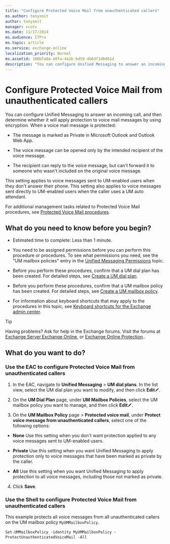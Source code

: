 ```yaml
---
title: "Configure Protected Voice Mail from unauthenticated callers"
ms.author: tonysmit
author: tonysmit
manager: scotv
ms.date: 11/17/2014
ms.audience: ITPro
ms.topic: article
ms.service: exchange-online
localization_priority: Normal
ms.assetid: 106bfa0a-a0fa-4a1b-bd59-4b6df1d0d61d
description: "You can configure Unified Messaging to answer an incoming call, and then determine whether it will apply protection to voice mail messages by using encryption. When a voice mail message is protected:"
---
```


# Configure Protected Voice Mail from unauthenticated callers

You can configure Unified Messaging to answer an incoming call, and then determine whether it will apply protection to voice mail messages by using encryption. When a voice mail message is protected:
  
- The message is marked as Private in Microsoft Outlook and Outlook Web App. 
    
- The voice message can be opened only by the intended recipient of the voice message.
    
- The recipient can reply to the voice message, but can't forward it to someone who wasn't included on the original voice message.
    
This setting applies to voice messages sent to UM-enabled users when they don't answer their phone. This setting also applies to voice messages sent directly to UM-enabled users when the caller uses a UM auto attendant. 
  
For additional management tasks related to Protected Voice Mail procedures, see [Protected Voice Mail procedures](protected-voice-mail-procedures.md).
  
## What do you need to know before you begin?

- Estimated time to complete: Less than 1 minute.
    
- You need to be assigned permissions before you can perform this procedure or procedures. To see what permissions you need, see the "UM mailbox policies" entry in the [Unified Messaging Permissions](https://technet.microsoft.com/library/d326c3bc-8f33-434a-bf02-a83cc26a5498.aspx) topic. 
    
- Before you perform these procedures, confirm that a UM dial plan has been created. For detailed steps, see [Create a UM dial plan](../../voice-mail-unified-messaging/connect-voice-mail-system/create-um-dial-plan.md).
    
- Before you perform these procedures, confirm that a UM mailbox policy has been created. For detailed steps, see [Create a UM mailbox policy](../../voice-mail-unified-messaging/set-up-voice-mail/create-um-mailbox-policy.md).
    
- For information about keyboard shortcuts that may apply to the procedures in this topic, see [Keyboard shortcuts for the Exchange admin center](../../accessibility/keyboard-shortcuts-in-admin-center.md).
    
> [!TIP]
> Having problems? Ask for help in the Exchange forums. Visit the forums at [Exchange Server](https://go.microsoft.com/fwlink/p/?linkId=60612),[Exchange Online](https://go.microsoft.com/fwlink/p/?linkId=267542), or [Exchange Online Protection](https://go.microsoft.com/fwlink/p/?linkId=285351).. 
  
## What do you want to do?

### Use the EAC to configure Protected Voice Mail from unauthenticated callers

1. In the EAC, navigate to **Unified Messaging** \> **UM dial plans**. In the list view, select the UM dial plan you want to modify, and then click **Edit**![Edit icon](../../media/ITPro_EAC_EditIcon.gif).
    
2. On the **UM Dial Plan** page, under **UM Mailbox Policies**, select the UM mailbox policy you want to manage, and then click **Edit**![Edit icon](../../media/ITPro_EAC_EditIcon.gif). 
    
3. On the **UM Mailbox Policy** page \> **Protected voice mail**, under **Protect voice message from unauthenticated callers**, select one of the following options:
    
  - **None** Use this setting when you don't want protection applied to any voice messages sent to UM-enabled users. 
    
  - **Private** Use this setting when you want Unified Messaging to apply protection only to voice messages that have been marked as private by the caller. 
    
  - **All** Use this setting when you want Unified Messaging to apply protection to all voice messages, including those not marked as private. 
    
4. Click **Save**.
    
### Use the Shell to configure Protected Voice Mail from unauthenticated callers

This example protects all voice messages from all unauthenticated callers on the UM mailbox policy  `MyUMMailboxPolicy`.
  
```
Set-UMMailboxPolicy -identity MyUMMailboxPolicy -ProtectUnauthenticatedVoiceMail -All
```


